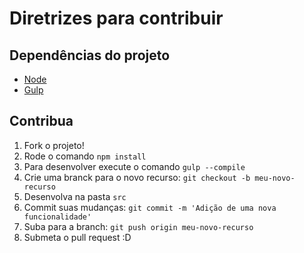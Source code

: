 # Diretrizes para contribuir

## Dependências do projeto
* [Node](https://nodejs.org/en/download/)
* [Gulp](http://gulpjs.com/)


## Contribua
1. Fork o projeto!
2. Rode o comando `npm install`
3. Para desenvolver execute o comando `gulp --compile`
4. Crie uma branck para o novo recurso: `git checkout -b meu-novo-recurso`
5. Desenvolva na pasta `src`
6. Commit suas mudanças: `git commit -m 'Adição de uma nova funcionalidade'`
7. Suba para a branch: `git push origin meu-novo-recurso`
8. Submeta o pull request :D